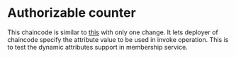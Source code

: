 # Authorizable counter
This chaincode is similar to [this](https://github.com/hyperledger/fabric/blob/v0.6.1-preview/examples/chaincode/go/authorizable_counter) with only one change. It lets deployer of chaincode specify the attribute value to be used in invoke operation. This is to test the dynamic attributes support in membership service.